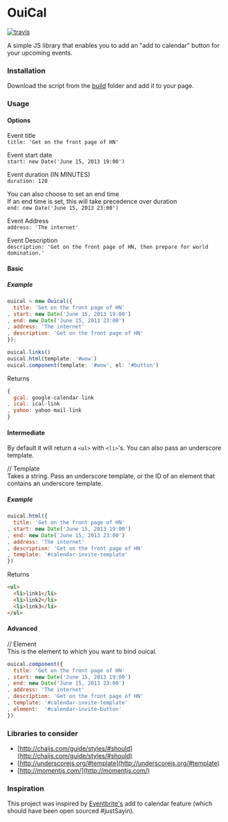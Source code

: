 # OuiCal
[![travis](https://travis-ci.org/carlsednaoui/ouical.svg?branch=refactor)](https://travis-ci.org/carlsednaoui/ouical)

A simple JS library that enables you to add an "add to calendar" button for your upcoming events.

### Installation

Download the script from the [build](build) folder and add it to your page.

### Usage

#### Options
Event title    
`title: 'Get on the front page of HN'`

Event start date    
`start: new Date('June 15, 2013 19:00')`

Event duration (IN MINUTES)    
`duration: 120`

You can also choose to set an end time    
If an end time is set, this will take precedence over duration    
`end: new Date('June 15, 2013 23:00')`

Event Address    
`address: 'The internet'`

Event Description    
`description: 'Get on the front page of HN, then prepare for world domination.'`


#### Basic

##### Example

```js
ouical = new Ouical({
  title: 'Get on the front page of HN'
, start: new Date('June 15, 2013 19:00')
, end: new Date('June 15, 2013 23:00')
, address: 'The internet'
, description: 'Get on the front page of HN'
});

ouical.links()
ouical.html(template: '#wow')
ouical.component(template: '#wow', el: '#button')

```

Returns    
```js
{
  gcal: google-calendar-link
, ical: ical-link
, yahoo: yahoo-mail-link
}
```


#### Intermediate

By default it will return a `<ul>` with `<li>`'s. You can also pass an underscore template.

// Template    
Takes a string. Pass an underscore template, or the ID of an element that contains an underscore template.

##### Example

```js
ouical.html({
  title: 'Get on the front page of HN'
, start: new Date('June 15, 2013 19:00')
, end: new Date('June 15, 2013 23:00')
, address: 'The internet'
, description: 'Get on the front page of HN'
, template: '#calendar-invite-template'
})
```

Returns    
```html
<ul>
  <li>link1</li>
  <li>link2</li>
  <li>link3</li>
</ul>
```

#### Advanced

// Element    
This is the element to which you want to bind ouical.

```js
ouical.component({
  title: 'Get on the front page of HN'
, start: new Date('June 15, 2013 19:00')
, end: new Date('June 15, 2013 23:00')
, address: 'The internet'
, description: 'Get on the front page of HN'
, template: '#calendar-invite-template'
, element:  '#calendar-invite-button'
})
```

### Libraries to consider

- [http://chaijs.com/guide/styles/#should](http://chaijs.com/guide/styles/#should)
- [http://underscorejs.org/#template](http://underscorejs.org/#template)
- [http://momentjs.com/](http://momentjs.com/)


### Inspiration

This project was inspired by [Eventbrite's](http://www.eventbrite.com/) add to calendar feature (which should have been open sourced #justSayin).

